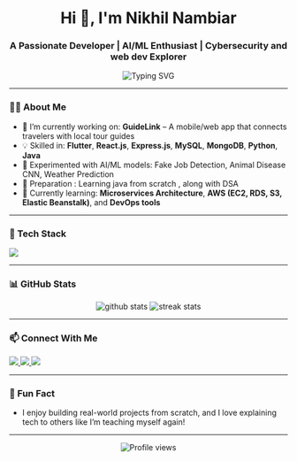 <h1 align="center">Hi 👋, I'm Nikhil Nambiar</h1>
<h3 align="center">A Passionate Developer | AI/ML Enthusiast | Cybersecurity and web dev Explorer</h3>

<p align="center">
  <img src="https://readme-typing-svg.herokuapp.com?font=Fira+Code&pause=1000&color=F76900&center=true&vCenter=true&lines=Full-Stack+Developer;Cybersecurity+and+AI+Explorer;Flutter+%7C+React+%7C+Node.js;Learning+DevOps+%26+Cloud+Deployment" alt="Typing SVG" />
</p>

---

### 👨‍💻 About Me

- 🌱 I’m currently working on: **GuideLink** – A mobile/web app that connects travelers with local tour guides  
- 💡 Skilled in: **Flutter**, **React.js**, **Express.js**, **MySQL**, **MongoDB**, **Python**, **Java**  
- 🤖 Experimented with AI/ML models: Fake Job Detection, Animal Disease CNN, Weather Prediction  
- 🔐 Preparation : Learning java from scratch , along with DSA   
- 🧠 Currently learning: **Microservices Architecture**, **AWS (EC2, RDS, S3, Elastic Beanstalk)**, and **DevOps tools**

---

### 🧰 Tech Stack

<p align="left">
  <img src="https://skillicons.dev/icons?i=flutter,react,nodejs,express,html,css,js,java,python,mysql,mongodb,git,github,vscode,aws" />
</p>

---

### 📊 GitHub Stats

<p align="center">
  <img src="https://github-readme-stats.vercel.app/api?username=NikhilNambiar-0109&show_icons=true&theme=radical" alt="github stats" />
  <img src="https://github-readme-streak-stats.herokuapp.com/?user=NikhilNambiar-0109&theme=radical" alt="streak stats" />
</p>

---

### 📫 Connect With Me

<p align="left">
  <a href="https://linkedin.com/in/nikhil-nambiar-0109" target="_blank">
    <img src="https://img.shields.io/badge/LinkedIn-blue?style=for-the-badge&logo=linkedin&logoColor=white" />
  </a>
  <a href="mailto:nikhilnambiar0109@gmail.com" target="_blank">
    <img src="https://img.shields.io/badge/Gmail-D14836?style=for-the-badge&logo=gmail&logoColor=white" />
  </a>
  <a href="https://github.com/NikhilNambiar-0109" target="_blank">
    <img src="https://img.shields.io/badge/GitHub-100000?style=for-the-badge&logo=github&logoColor=white" />
  </a>
</p>

---

### 🧠 Fun Fact

- I enjoy building real-world projects from scratch, and I love explaining tech to others like I’m teaching myself again!

---

<!-- Visitor badge -->
<p align="center">
  <img src="https://komarev.com/ghpvc/?username=NikhilNambiar-0109&label=Profile+Views&color=brightgreen&style=flat" alt="Profile views" />
</p>
